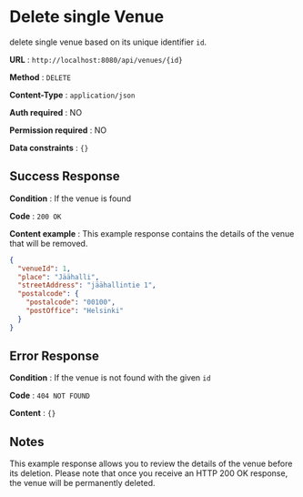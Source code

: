 # Delete single Venue

delete single venue based on its unique identifier `id`.

**URL** : `http://localhost:8080/api/venues/{id}`

**Method** : `DELETE`

**Content-Type** : `application/json`

**Auth required** : NO

**Permission required** : NO

**Data constraints** : `{}`

## Success Response

**Condition** : If the venue is found

**Code** : `200 OK`

**Content example** : This example response contains the details of the venue that will be removed.

```json
{
  "venueId": 1,
  "place": "Jäähalli",
  "streetAddress": "jäähallintie 1",
  "postalcode": {
    "postalcode": "00100",
    "postOffice": "Helsinki"
  }
}
```

## Error Response

**Condition** : If the venue is not found with the given `id`

**Code** : `404 NOT FOUND`

**Content** : `{}`

## Notes

This example response allows you to review the details of the venue before its deletion. Please note that once you receive an HTTP 200 OK response, the venue will be permanently deleted.
